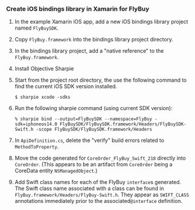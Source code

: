 ### Create iOS bindings library in Xamarin for FlyBuy

1. In the example Xamarin iOS app, add a new iOS bindings library project named `FlyBuySDK`.

1. Copy `FlyBuy.framework` into the bindings library project directory.

1. In the bindings library project, add a "native reference" to the `FlyBuy.framework`.

1. Install Objective Sharpie

1. Start from the project root directory, the use the following command to find the current iOS SDK version installed.
    ```
    $ sharpie xcode -sdks
    ```

1. Run the following sharpie command (using current SDK version):
    ```
    % sharpie bind --output=FlyBuySDK --namespace=FlyBuy -sdk=iphoneos14.0 FlyBuySDK/FlyBuySDK.framework/Headers/FlyBuySDK-Swift.h -scope FlyBuySDK/FlyBuySDK.framework/Headers
    ```

1. In `ApiDefinition.cs`, delete the "verify" build errors related to `MethodToProperty`.

1. Move the code generated for `CoreOrder_FlyBuy_Swift_218` directly into `CoreOrder`. (This appears to be an artifact from `CoreOrder` being a CoreData entity `NSManagedObject`.)

1. Add Swift class names for each of the FlyBuy `interface`s generated. The Swift class name associated with a class can be found in `FlyBuy.framework/Headers/FlyBuy-Swift.h`. They appear as `SWIFT_CLASS` annotations immediately prior to the associated`@interface` definition.

